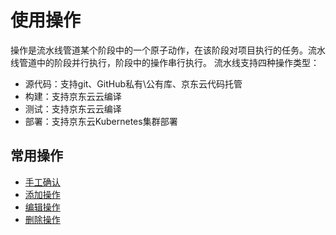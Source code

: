 # 使用操作

操作是流水线管道某个阶段中的一个原子动作，在该阶段对项目执行的任务。流水线管道中的阶段并行执行，阶段中的操作串行执行。
流水线支持四种操作类型：
* 源代码：支持git、GitHub私有\公有库、京东云代码托管
* 构建：支持京东云云编译
* 测试：支持京东云云编译
* 部署：支持京东云Kubernetes集群部署


## 常用操作
* [手工确认](Check-Action.md)
* [添加操作](Edit-Pipeline.md)
* [编辑操作](Edit-Pipeline.md)
* [删除操作](Edit-Pipeline.md)
